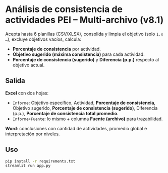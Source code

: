 # Análisis de consistencia de actividades PEI – **Multi-archivo** (v8.1)

Acepta hasta 6 planillas (CSV/XLSX), consolida y limpia el objetivo (solo `1.x …`), excluye objetivos vacíos, calcula:

- **Porcentaje de consistencia** por actividad.
- **Objetivo sugerido (máxima consistencia)** para cada actividad.
- **Porcentaje de consistencia (sugerido)** y **Diferencia (p.p.)** respecto al objetivo actual.

## Salida
**Excel** con dos hojas:
- `Informe`: Objetivo específico, Actividad, **Porcentaje de consistencia**, Objetivo sugerido, **Porcentaje de consistencia (sugerido)**, Diferencia (p.p.), **Porcentaje de consistencia total promedio**.
- `Informe+Fuente`: lo mismo + columna **Fuente (archivo)** para trazabilidad.

**Word**: conclusiones con cantidad de actividades, promedio global e interpretación por niveles.

## Uso
```bash
pip install -r requirements.txt
streamlit run app.py
